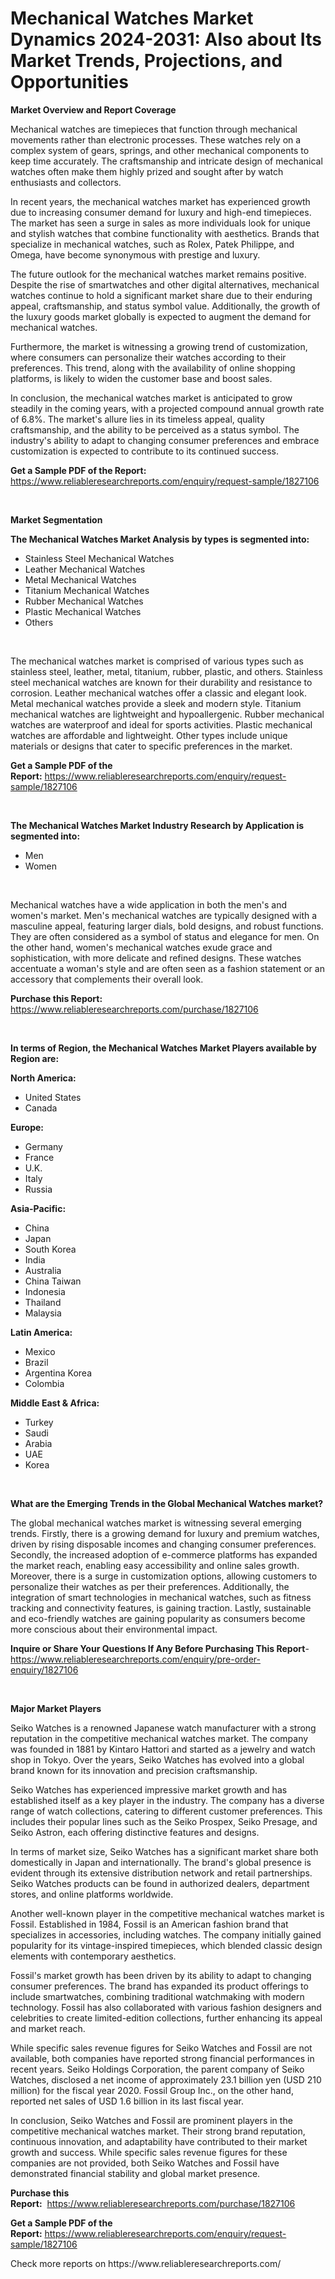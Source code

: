 <p><h1>Mechanical Watches Market Dynamics 2024-2031: Also about Its Market Trends, Projections, and Opportunities</h1></p><p><strong>Market Overview and Report Coverage</strong></p>
<p><p>Mechanical watches are timepieces that function through mechanical movements rather than electronic processes. These watches rely on a complex system of gears, springs, and other mechanical components to keep time accurately. The craftsmanship and intricate design of mechanical watches often make them highly prized and sought after by watch enthusiasts and collectors. </p><p>In recent years, the mechanical watches market has experienced growth due to increasing consumer demand for luxury and high-end timepieces. The market has seen a surge in sales as more individuals look for unique and stylish watches that combine functionality with aesthetics. Brands that specialize in mechanical watches, such as Rolex, Patek Philippe, and Omega, have become synonymous with prestige and luxury.</p><p>The future outlook for the mechanical watches market remains positive. Despite the rise of smartwatches and other digital alternatives, mechanical watches continue to hold a significant market share due to their enduring appeal, craftsmanship, and status symbol value. Additionally, the growth of the luxury goods market globally is expected to augment the demand for mechanical watches.</p><p>Furthermore, the market is witnessing a growing trend of customization, where consumers can personalize their watches according to their preferences. This trend, along with the availability of online shopping platforms, is likely to widen the customer base and boost sales.</p><p>In conclusion, the mechanical watches market is anticipated to grow steadily in the coming years, with a projected compound annual growth rate of 6.8%. The market's allure lies in its timeless appeal, quality craftsmanship, and the ability to be perceived as a status symbol. The industry's ability to adapt to changing consumer preferences and embrace customization is expected to contribute to its continued success.</p></p>
<p><strong>Get a Sample PDF of the Report:</strong> <a href="https://www.reliableresearchreports.com/enquiry/request-sample/1827106">https://www.reliableresearchreports.com/enquiry/request-sample/1827106</a></p>
<p>&nbsp;</p>
<p><strong>Market Segmentation</strong></p>
<p><strong>The Mechanical Watches Market Analysis by types is segmented into:</strong></p>
<p><ul><li>Stainless Steel Mechanical Watches</li><li>Leather Mechanical Watches</li><li>Metal Mechanical Watches</li><li>Titanium Mechanical Watches</li><li>Rubber Mechanical Watches</li><li>Plastic Mechanical Watches</li><li>Others</li></ul></p>
<p>&nbsp;</p>
<p><p>The mechanical watches market is comprised of various types such as stainless steel, leather, metal, titanium, rubber, plastic, and others. Stainless steel mechanical watches are known for their durability and resistance to corrosion. Leather mechanical watches offer a classic and elegant look. Metal mechanical watches provide a sleek and modern style. Titanium mechanical watches are lightweight and hypoallergenic. Rubber mechanical watches are waterproof and ideal for sports activities. Plastic mechanical watches are affordable and lightweight. Other types include unique materials or designs that cater to specific preferences in the market.</p></p>
<p><strong>Get a Sample PDF of the Report:</strong>&nbsp;<a href="https://www.reliableresearchreports.com/enquiry/request-sample/1827106">https://www.reliableresearchreports.com/enquiry/request-sample/1827106</a></p>
<p>&nbsp;</p>
<p><strong>The Mechanical Watches Market Industry Research by Application is segmented into:</strong></p>
<p><ul><li>Men</li><li>Women</li></ul></p>
<p>&nbsp;</p>
<p><p>Mechanical watches have a wide application in both the men's and women's market. Men's mechanical watches are typically designed with a masculine appeal, featuring larger dials, bold designs, and robust functions. They are often considered as a symbol of status and elegance for men. On the other hand, women's mechanical watches exude grace and sophistication, with more delicate and refined designs. These watches accentuate a woman's style and are often seen as a fashion statement or an accessory that complements their overall look.</p></p>
<p><strong>Purchase this Report:</strong>&nbsp; <a href="https://www.reliableresearchreports.com/purchase/1827106">https://www.reliableresearchreports.com/purchase/1827106</a></p>
<p>&nbsp;</p>
<p><strong>In terms of Region, the Mechanical Watches Market Players available by Region are:</strong></p>
<p>
    <p> <strong> North America: </strong>
        <ul>
            <li>United States</li>
            <li>Canada</li>
        </ul>
        </p> 
    <p> <strong> Europe: </strong>
        <ul>
            <li>Germany</li>
            <li>France</li>
            <li>U.K.</li>
            <li>Italy</li>
            <li>Russia</li>
        </ul>
        </p> 
    <p> <strong> Asia-Pacific: </strong>
        <ul>
            <li>China</li>
            <li>Japan</li>
            <li>South Korea</li>
            <li>India</li>
            <li>Australia</li>
            <li>China Taiwan</li>
            <li>Indonesia</li>
            <li>Thailand</li>
            <li>Malaysia</li>
        </ul>
        </p> 
    <p> <strong> Latin America: </strong>
        <ul>
            <li>Mexico</li>
            <li>Brazil</li>
            <li>Argentina Korea</li>
            <li>Colombia</li>
        </ul>
        </p> 
    <p> <strong> Middle East & Africa: </strong>
        <ul>
            <li>Turkey</li>
            <li>Saudi</li>
            <li>Arabia</li>
            <li>UAE</li>
            <li>Korea</li>
        </ul>
    </p>
    </p>
<p>&nbsp;</p>
<p><strong>What are the Emerging Trends in the Global Mechanical Watches market?</strong></p>
<p><p>The global mechanical watches market is witnessing several emerging trends. Firstly, there is a growing demand for luxury and premium watches, driven by rising disposable incomes and changing consumer preferences. Secondly, the increased adoption of e-commerce platforms has expanded the market reach, enabling easy accessibility and online sales growth. Moreover, there is a surge in customization options, allowing customers to personalize their watches as per their preferences. Additionally, the integration of smart technologies in mechanical watches, such as fitness tracking and connectivity features, is gaining traction. Lastly, sustainable and eco-friendly watches are gaining popularity as consumers become more conscious about their environmental impact.</p></p>
<p><strong>Inquire or Share Your Questions If Any Before Purchasing This Report</strong>- <a href="https://www.reliableresearchreports.com/enquiry/pre-order-enquiry/1827106">https://www.reliableresearchreports.com/enquiry/pre-order-enquiry/1827106</a></p>
<p>&nbsp;</p>
<p><strong>Major Market Players</strong></p>
<p><p>Seiko Watches is a renowned Japanese watch manufacturer with a strong reputation in the competitive mechanical watches market. The company was founded in 1881 by Kintaro Hattori and started as a jewelry and watch shop in Tokyo. Over the years, Seiko Watches has evolved into a global brand known for its innovation and precision craftsmanship. </p><p>Seiko Watches has experienced impressive market growth and has established itself as a key player in the industry. The company has a diverse range of watch collections, catering to different customer preferences. This includes their popular lines such as the Seiko Prospex, Seiko Presage, and Seiko Astron, each offering distinctive features and designs.</p><p>In terms of market size, Seiko Watches has a significant market share both domestically in Japan and internationally. The brand's global presence is evident through its extensive distribution network and retail partnerships. Seiko Watches products can be found in authorized dealers, department stores, and online platforms worldwide.</p><p>Another well-known player in the competitive mechanical watches market is Fossil. Established in 1984, Fossil is an American fashion brand that specializes in accessories, including watches. The company initially gained popularity for its vintage-inspired timepieces, which blended classic design elements with contemporary aesthetics.</p><p>Fossil's market growth has been driven by its ability to adapt to changing consumer preferences. The brand has expanded its product offerings to include smartwatches, combining traditional watchmaking with modern technology. Fossil has also collaborated with various fashion designers and celebrities to create limited-edition collections, further enhancing its appeal and market reach.</p><p>While specific sales revenue figures for Seiko Watches and Fossil are not available, both companies have reported strong financial performances in recent years. Seiko Holdings Corporation, the parent company of Seiko Watches, disclosed a net income of approximately 23.1 billion yen (USD 210 million) for the fiscal year 2020. Fossil Group Inc., on the other hand, reported net sales of USD 1.6 billion in its last fiscal year.</p><p>In conclusion, Seiko Watches and Fossil are prominent players in the competitive mechanical watches market. Their strong brand reputation, continuous innovation, and adaptability have contributed to their market growth and success. While specific sales revenue figures for these companies are not provided, both Seiko Watches and Fossil have demonstrated financial stability and global market presence.</p></p>
<p><strong>Purchase this Report:</strong>&nbsp;&nbsp;<a href="https://www.reliableresearchreports.com/purchase/1827106">https://www.reliableresearchreports.com/purchase/1827106</a></p>
<p></p>
<p><strong>Get a Sample PDF of the Report:</strong>&nbsp;<a href="https://www.reliableresearchreports.com/enquiry/request-sample/1827106">https://www.reliableresearchreports.com/enquiry/request-sample/1827106</a></p>
<p>Check more reports on https://www.reliableresearchreports.com/</p>